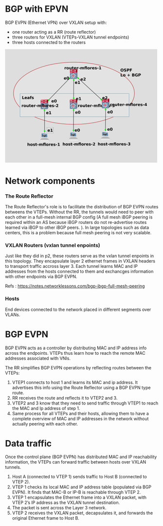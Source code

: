 # BGP with EPVN

BGP EVPN (Ethernet VPN) over VXLAN setup with:
- one router acting as a RR (route reflector)
- three routers for VXLAN (VTEPs-VXLAN tunnel endpoints)
- three hosts connected to the routers 

[<img src="topology_p3.png" width="500"/>](Topology3)

# Network components
### The Route Reflector 
The Route Reflector's role is to facilitate the distribution of BGP EVPN routes betweens the VTEPs.
Without the RR, the tunnels would need to peer with each other in a full-mesh internal BGP config (A full mesh iBGP peering is required within an AS because iBGP routers do not re-advertise routes learned via iBGP to other iBGP peers. ).
In large topologies such as data centers, this is a problem because full mesh peering is not very scalable.

### VXLAN Routers (vxlan tunnel enpoints)
Just like they did in p2, these routers serve as the vxlan tunnel enpoints in this topology. They encapsulate layer 2 ethernet frames in VXLAN headers to transport traffic accross layer 3.
Each tunnel learns MAC and IP addresses from the hosts connected to them and exchancges information with other endpoints via BGP EVPN.

Refs : https://notes.networklessons.com/bgp-ibgp-full-mesh-peering

### Hosts
End devices connected to the network placed in different segments over VLANs.

# BGP EVPN
BGP EVPN acts as a controller by distributing MAC and IP address info across the endpoints.
VTEPs thus learn how to reach the remote MAC addresses associated with VNIs. 

The RR simplifies BGP EVPN operations by reflecting routes between the VTEPs:
1. VTEP1 connects to host 1 and learns its MAC and ip address. It advertises this info using the Route Reflector using a BGP EVPN type route.
2. RR receives the route and reflects it to VTEP2 and 3.
3. VTEP2 and 3 know that they need to send traffic through VTEP1 to reach the MAC and Ip address of step 1.
4. Same process for all VTEPs and their hosts, allowing them to have a complete overview of MAC and IP addresses in the network without actually peering with each other.

# Data traffic
Once the control plane (BGP EVPN) has distributed MAC and IP reachability information, the VTEPs can forward traffic between hosts over VXLAN tunnels.

1. Host A (connected to VTEP 1) sends traffic to Host B (connected to VTEP 2).
2. VTEP 1 checks its local MAC and IP address table (populated via BGP EVPN). It finds that MAC-B or IP-B is reachable through VTEP 2.
3. VTEP 1 encapsulates the Ethernet frame into a VXLAN packet, with VTEP 2’s IP address as the VXLAN tunnel destination.
4. The packet is sent across the Layer 3 network.
5. VTEP 2 receives the VXLAN packet, decapsulates it, and forwards the original Ethernet frame to Host B.